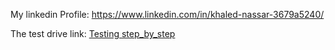 My linkedin Profile:
https://www.linkedin.com/in/khaled-nassar-3679a5240/ 


The test drive link:
[Testing step_by_step](https://drive.google.com/drive/folders/1Ef-yxw2cC1cPBid_fm-LmXo1fer2CHwx?usp=sharing)
